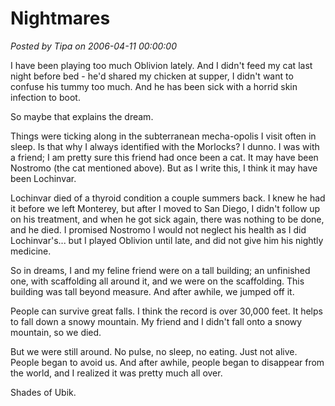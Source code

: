# Nightmares

*Posted by Tipa on 2006-04-11 00:00:00*

I have been playing too much Oblivion lately. And I didn't feed my cat last night before bed - he'd shared my chicken at supper, I didn't want to confuse his tummy too much. And he has been sick with a horrid skin infection to boot.

So maybe that explains the dream.

Things were ticking along in the subterranean mecha-opolis I visit often in sleep. Is that why I always identified with the Morlocks? I dunno. I was with a friend; I am pretty sure this friend had once been a cat. It may have been Nostromo (the cat mentioned above). But as I write this, I think it may have been Lochinvar.

Lochinvar died of a thyroid condition a couple summers back. I knew he had it before we left Monterey, but after I moved to San Diego, I didn't follow up on his treatment, and when he got sick again, there was nothing to be done, and he died. I promised Nostromo I would not neglect his health as I did Lochinvar's... but I played Oblivion until late, and did not give him his nightly medicine.

So in dreams, I and my feline friend were on a tall building; an unfinished one, with scaffolding all around it, and we were on the scaffolding. This building was tall beyond measure. And after awhile, we jumped off it.

People can survive great falls. I think the record is over 30,000 feet. It helps to fall down a snowy mountain. My friend and I didn't fall onto a snowy mountain, so we died.

But we were still around. No pulse, no sleep, no eating. Just not alive. People began to avoid us. And after awhile, people began to disappear from the world, and I realized it was pretty much all over.

Shades of Ubik.
